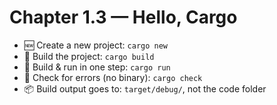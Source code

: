 # Chapter 1.3 — Hello, Cargo

- 🆕 Create a new project: `cargo new`
- 🔨 Build the project: `cargo build`
- 🚀 Build & run in one step: `cargo run`
- 👀 Check for errors (no binary): `cargo check`
- 📦 Build output goes to: `target/debug/`, not the code folder
